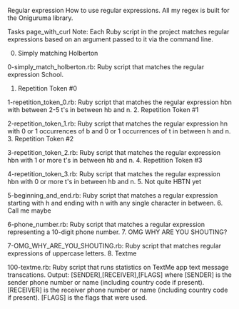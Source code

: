 Regular expression
How to use regular expressions. All my regex is built for the Oniguruma library.

Tasks page_with_curl
Note: Each Ruby script in the project matches regular expressions based on an argument passed to it via the command line.

0. Simply matching Holberton

0-simply_match_holberton.rb: Ruby script that matches the regular expression School.
1. Repetition Token #0

1-repetition_token_0.rb: Ruby script that matches the regular expression hbn with between 2-5 t's in between hb and n.
2. Repetition Token #1

2-repetition_token_1.rb: Ruby script that matches the regular expression hn with 0 or 1 occurrences of b and 0 or 1 occurrences of t in between h and n.
3. Repetition Token #2

3-repetition_token_2.rb: Ruby script that matches the regular expression hbn with 1 or more t's in between hb and n.
4. Repetition Token #3

4-repetition_token_3.rb: Ruby script that matches the regular expression hbn with 0 or more t's in between hb and n.
5. Not quite HBTN yet

5-beginning_and_end.rb: Ruby script that matches a regular expression starting with h and ending with n with any single character in between.
6. Call me maybe

6-phone_number.rb: Ruby script that matches a regular expression representing a 10-digit phone number.
7. OMG WHY ARE YOU SHOUTING?

7-OMG_WHY_ARE_YOU_SHOUTING.rb: Ruby script that matches regular expressions of uppercase letters.
8. Textme

100-textme.rb: Ruby script that runs statistics on TextMe app text message transcations.
Output: [SENDER],[RECEIVER],[FLAGS] where
[SENDER] is the sender phone number or name (including country code if present).
[RECEIVER] is the receiver phone number or name (including country code if present).
[FLAGS] is the flags that were used.
